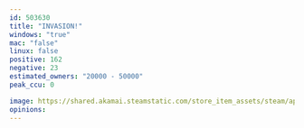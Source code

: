 ```yaml
---
id: 503630
title: "INVASION!"
windows: "true"
mac: "false"
linux: false
positive: 162
negative: 23
estimated_owners: "20000 - 50000"
peak_ccu: 0

image: https://shared.akamai.steamstatic.com/store_item_assets/steam/apps/503630/header.jpg?t=1481679597
opinions:
---
```

